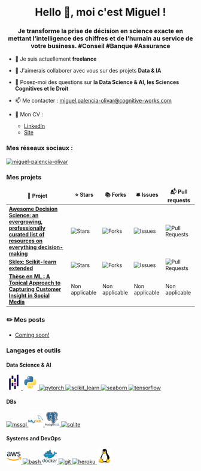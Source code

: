 <h1 align="center">Hello 👋, moi c'est Miguel !</h1>

<h3 align="center">Je transforme la prise de décision en science exacte en mettant l’intelligence des chiffres et de l’humain au service de votre business. #Conseil #Banque #Assurance</h3>
<!--<img src="https://user-images.githubusercontent.com/74038190/229223263-cf2e4b07-2615-4f87-9c38-e37600f8381a.gif" align="right"/> -->

- 🔭 Je suis actuellement **freelance**

- 👯 J'aimerais collaborer avec vous sur des projets **Data & IA**

- 💬 Posez-moi des questions sur **la Data Science & AI, les Sciences Cognitives et le Droit**

- 📫 Me contacter : [miguel.palencia-olivar@cognitive-works.com](mailto:miguel.palencia-olivar@cognitive-works.com)

- 📄 Mon CV :
    - [LinkedIn](https://www.linkedin.com/in/mpalenciaolivar/)
    - [Site](https://mpalenciaolivar.github.io)

<h3 align="left">Mes réseaux sociaux :</h3>

<p align="left">
<a href="[https://www.linkedin.com/in/mpalenciaolivar/](https://www.linkedin.com/in/mpalenciaolivar/)" target="blank"><img align="center" src="https://raw.githubusercontent.com/rahuldkjain/github-profile-readme-generator/master/src/images/icons/Social/linked-in-alt.svg" alt="miguel-palencia-olivar" height="30" width="40" /></a>
</p>

### Mes projets

<table>
  <thead align="center">
    <tr border: none;>
      <td><b>🎁 Projet</b></td>
      <td><b>⭐ Stars</b></td>
      <td><b>📚 Forks</b></td>
      <td><b>🛎 Issues</b></td>
      <td><b>📬 Pull requests</b></td>
    </tr>
  </thead>
  <tbody>
    <tr>
      <td><a href="https://github.com/mpalenciaolivar/Awesome-Decision-Science"><b>Awesome Decision Science: an evergrowing, professionally curated list of resources on everything decision-making</b></a></td>
      <td><img alt="Stars" src="https://img.shields.io/github/stars/mpalenciaolivar/Awesome-Decision-Science?style=flat-square&labelColor=343b41"/></td>
      <td><img alt="Forks" src="https://img.shields.io/github/forks/mpalenciaolivar/Awesome-Decision-Science?style=flat-square&labelColor=343b41"/></td>
      <td><img alt="Issues" src="https://img.shields.io/github/issues/mpalenciaolivar/Awesome-Decision-Science?style=flat-square&labelColor=343b41"/></td>
      <td><img alt="Pull Requests" src="https://img.shields.io/github/issues-pr/mpalenciaolivar/Awesome-Decision-Science?style=flat-square&labelColor=343b41"/></td>
    </tr>
    <tr>
      <td><a href="https://github.com/mpalenciaolivar/Sklex"><b>Sklex: Scikit-learn extended</b></a></td>
      <td><img alt="Stars" src="https://img.shields.io/github/stars/mpalenciaolivar/sklex?style=flat-square&labelColor=343b41"/></td>
      <td><img alt="Forks" src="https://img.shields.io/github/forks/mpalenciaolivar/sklex?style=flat-square&labelColor=343b41"/></td>
      <td><img alt="Issues" src="https://img.shields.io/github/issues/mpalenciaolivar/sklex?style=flat-square&labelColor=343b41"/></td>
      <td><img alt="Pull Requests" src="https://img.shields.io/github/issues-pr/mpalenciaolivar/sklex?style=flat-square&labelColor=343b41"/></td>
    </tr>
    <tr>
      <td><a href="https://arxiv.org/abs/2307.11775"><b>Thèse en ML : A Topical Approach to Capturing Customer Insight in Social Media</b></a></td>
      <td>Non applicable</td>
      <td>Non applicable</td>
      <td>Non applicable</td>
      <td>Non applicable</td>
    </tr>
  </tbody>
</table>

### ✏️ Mes posts

<!-- BLOG-POST-LIST:START -->
- [Coming soon!](https://mpalenciaolivar.github.io/blog/coming-soon/)
<!-- BLOG-POST-LIST:END -->

<h3 align="left">Langages et outils</h3>

<h4 align="left">Data Science & AI</h4>

<p align="left"> <a href="https://pandas.pydata.org/" target="_blank" rel="noreferrer"> <img src="https://raw.githubusercontent.com/devicons/devicon/2ae2a900d2f041da66e950e4d48052658d850630/icons/pandas/pandas-original.svg" alt="pandas" width="40" height="40"/> </a> <a href="https://www.python.org" target="_blank" rel="noreferrer"> <img src="https://raw.githubusercontent.com/devicons/devicon/master/icons/python/python-original.svg" alt="python" width="40" height="40"/> </a> <a href="https://pytorch.org/" target="_blank" rel="noreferrer"> <img src="https://www.vectorlogo.zone/logos/pytorch/pytorch-icon.svg" alt="pytorch" width="40" height="40"/> </a> <a href="https://scikit-learn.org/" target="_blank" rel="noreferrer"> <img src="https://upload.wikimedia.org/wikipedia/commons/0/05/Scikit_learn_logo_small.svg" alt="scikit_learn" width="40" height="40"/> </a> <a href="https://seaborn.pydata.org/" target="_blank" rel="noreferrer"> <img src="https://seaborn.pydata.org/_images/logo-mark-lightbg.svg" alt="seaborn" width="40" height="40"/> </a> <a href="https://www.tensorflow.org" target="_blank" rel="noreferrer"> <img src="https://www.vectorlogo.zone/logos/tensorflow/tensorflow-icon.svg" alt="tensorflow" width="40" height="40"/> </a> </p>

<h4 align="left">DBs</h4>

<p align="left"> <a href="https://www.microsoft.com/en-us/sql-server" target="_blank" rel="noreferrer"> <img src="https://www.svgrepo.com/show/303229/microsoft-sql-server-logo.svg" alt="mssql" width="40" height="40"/> </a> <a href="https://www.mysql.com/" target="_blank" rel="noreferrer"> <img src="https://raw.githubusercontent.com/devicons/devicon/master/icons/mysql/mysql-original-wordmark.svg" alt="mysql" width="40" height="40"/> </a> <a href="https://www.postgresql.org" target="_blank" rel="noreferrer"> <img src="https://raw.githubusercontent.com/devicons/devicon/master/icons/postgresql/postgresql-original-wordmark.svg" alt="postgresql" width="40" height="40"/> </a> <a href="https://www.sqlite.org/" target="_blank" rel="noreferrer"> <img src="https://www.vectorlogo.zone/logos/sqlite/sqlite-icon.svg" alt="sqlite" width="40" height="40"/> </a> </p>

<h4 align="left">Systems and DevOps</h4>
<p align="left"> <a href="https://aws.amazon.com" target="_blank" rel="noreferrer"> <img src="https://raw.githubusercontent.com/devicons/devicon/master/icons/amazonwebservices/amazonwebservices-original-wordmark.svg" alt="aws" width="40" height="40"/> </a> <a href="https://www.gnu.org/software/bash/" target="_blank" rel="noreferrer"> <img src="https://www.vectorlogo.zone/logos/gnu_bash/gnu_bash-icon.svg" alt="bash" width="40" height="40"/> </a> <a href="https://www.docker.com/" target="_blank" rel="noreferrer"> <img src="https://raw.githubusercontent.com/devicons/devicon/master/icons/docker/docker-original-wordmark.svg" alt="docker" width="40" height="40"/> </a> <a href="https://git-scm.com/" target="_blank" rel="noreferrer"> <img src="https://www.vectorlogo.zone/logos/git-scm/git-scm-icon.svg" alt="git" width="40" height="40"/> </a> <a href="https://heroku.com" target="_blank" rel="noreferrer"> <img src="https://www.vectorlogo.zone/logos/heroku/heroku-icon.svg" alt="heroku" width="40" height="40"/> </a> <a href="https://www.linux.org/" target="_blank" rel="noreferrer"> <img src="https://raw.githubusercontent.com/devicons/devicon/master/icons/linux/linux-original.svg" alt="linux" width="40" height="40"/> </a> </p>
